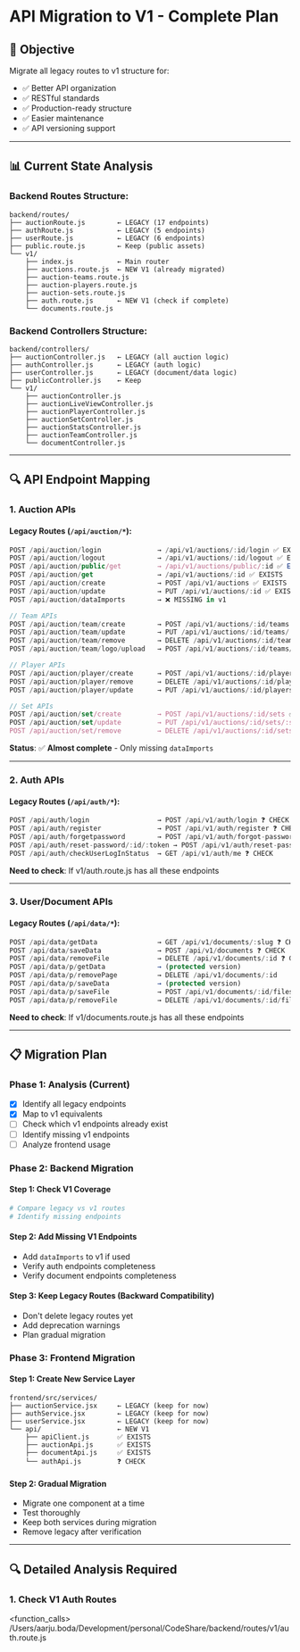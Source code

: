 # API Migration to V1 - Complete Plan

## 🎯 Objective

Migrate all legacy routes to v1 structure for:
- ✅ Better API organization
- ✅ RESTful standards
- ✅ Production-ready structure
- ✅ Easier maintenance
- ✅ API versioning support

---

## 📊 Current State Analysis

### Backend Routes Structure:

```
backend/routes/
├── auctionRoute.js        ← LEGACY (17 endpoints)
├── authRoute.js           ← LEGACY (5 endpoints)
├── userRoute.js           ← LEGACY (6 endpoints)
├── public.route.js        ← Keep (public assets)
└── v1/
    ├── index.js           ← Main router
    ├── auctions.route.js  ← NEW V1 (already migrated)
    ├── auction-teams.route.js
    ├── auction-players.route.js
    ├── auction-sets.route.js
    ├── auth.route.js      ← NEW V1 (check if complete)
    └── documents.route.js
```

### Backend Controllers Structure:

```
backend/controllers/
├── auctionController.js   ← LEGACY (all auction logic)
├── authController.js      ← LEGACY (auth logic)
├── userController.js      ← LEGACY (document/data logic)
├── publicController.js    ← Keep
└── v1/
    ├── auctionController.js
    ├── auctionLiveViewController.js
    ├── auctionPlayerController.js
    ├── auctionSetController.js
    ├── auctionStatsController.js
    ├── auctionTeamController.js
    └── documentController.js
```

---

## 🔍 API Endpoint Mapping

### 1. Auction APIs

#### Legacy Routes (`/api/auction/*`):
```javascript
POST /api/auction/login              → /api/v1/auctions/:id/login ✅ EXISTS
POST /api/auction/logout             → /api/v1/auctions/:id/logout ✅ EXISTS
POST /api/auction/public/get         → /api/v1/auctions/public/:id ✅ EXISTS (not used)
POST /api/auction/get                → /api/v1/auctions/:id ✅ EXISTS
POST /api/auction/create             → POST /api/v1/auctions ✅ EXISTS
POST /api/auction/update             → PUT /api/v1/auctions/:id ✅ EXISTS
POST /api/auction/dataImports        → ❌ MISSING in v1

// Team APIs
POST /api/auction/team/create        → POST /api/v1/auctions/:id/teams ✅ EXISTS
POST /api/auction/team/update        → PUT /api/v1/auctions/:id/teams/:teamId ✅ EXISTS
POST /api/auction/team/remove        → DELETE /api/v1/auctions/:id/teams/:teamId ✅ EXISTS
POST /api/auction/team/logo/upload   → POST /api/v1/auctions/:id/teams/:teamId/logo ✅ EXISTS

// Player APIs
POST /api/auction/player/create      → POST /api/v1/auctions/:id/players ✅ EXISTS
POST /api/auction/player/remove      → DELETE /api/v1/auctions/:id/players ✅ EXISTS
POST /api/auction/player/update      → PUT /api/v1/auctions/:id/players ✅ EXISTS

// Set APIs
POST /api/auction/set/create         → POST /api/v1/auctions/:id/sets ✅ EXISTS
POST /api/auction/set/update         → PUT /api/v1/auctions/:id/sets/:setId ✅ EXISTS
POST /api/auction/set/remove         → DELETE /api/v1/auctions/:id/sets/:setId ✅ EXISTS
```

**Status**: ✅ **Almost complete** - Only missing `dataImports`

---

### 2. Auth APIs

#### Legacy Routes (`/api/auth/*`):
```javascript
POST /api/auth/login                 → POST /api/v1/auth/login ❓ CHECK
POST /api/auth/register              → POST /api/v1/auth/register ❓ CHECK
POST /api/auth/forgetpassword        → POST /api/v1/auth/forgot-password ❓ CHECK
POST /api/auth/reset-password/:id/:token → POST /api/v1/auth/reset-password/:id/:token ❓ CHECK
POST /api/auth/checkUserLogInStatus  → GET /api/v1/auth/me ❓ CHECK
```

**Need to check**: If v1/auth.route.js has all these endpoints

---

### 3. User/Document APIs

#### Legacy Routes (`/api/data/*`):
```javascript
POST /api/data/getData               → GET /api/v1/documents/:slug ❓ CHECK
POST /api/data/saveData              → POST /api/v1/documents ❓ CHECK
POST /api/data/removeFile            → DELETE /api/v1/documents/:id ❓ CHECK
POST /api/data/p/getData             → (protected version)
POST /api/data/p/removePage          → DELETE /api/v1/documents/:id
POST /api/data/p/saveData            → (protected version)
POST /api/data/p/saveFile            → POST /api/v1/documents/:id/files
POST /api/data/p/removeFile          → DELETE /api/v1/documents/:id/files/:fileId
```

**Need to check**: If v1/documents.route.js has all these endpoints

---

## 📋 Migration Plan

### Phase 1: Analysis (Current)

- [x] Identify all legacy endpoints
- [x] Map to v1 equivalents
- [ ] Check which v1 endpoints already exist
- [ ] Identify missing v1 endpoints
- [ ] Analyze frontend usage

### Phase 2: Backend Migration

#### Step 1: Check V1 Coverage
```bash
# Compare legacy vs v1 routes
# Identify missing endpoints
```

#### Step 2: Add Missing V1 Endpoints
- Add `dataImports` to v1 if used
- Verify auth endpoints completeness
- Verify document endpoints completeness

#### Step 3: Keep Legacy Routes (Backward Compatibility)
- Don't delete legacy routes yet
- Add deprecation warnings
- Plan gradual migration

### Phase 3: Frontend Migration

#### Step 1: Create New Service Layer
```
frontend/src/services/
├── auctionService.jsx     ← LEGACY (keep for now)
├── authService.jsx        ← LEGACY (keep for now)
├── userService.jsx        ← LEGACY (keep for now)
└── api/                   ← NEW V1
    ├── apiClient.js       ✅ EXISTS
    ├── auctionApi.js      ✅ EXISTS
    ├── documentApi.js     ✅ EXISTS
    └── authApi.js         ❓ CHECK
```

#### Step 2: Gradual Migration
- Migrate one component at a time
- Test thoroughly
- Keep both services during migration
- Remove legacy after verification

---

## 🔍 Detailed Analysis Required

### 1. Check V1 Auth Routes

<function_calls>
<invoke name="read_file">
<parameter name="target_file">/Users/aarju.boda/Development/personal/CodeShare/backend/routes/v1/auth.route.js
